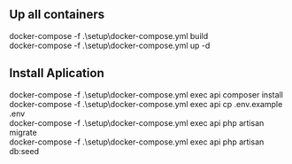 ## Up all containers  
docker-compose -f .\setup\docker-compose.yml build  
docker-compose -f .\setup\docker-compose.yml up -d  

## Install Aplication  
docker-compose -f .\setup\docker-compose.yml exec api composer install  
docker-compose -f .\setup\docker-compose.yml exec api cp .env.example .env  
docker-compose -f .\setup\docker-compose.yml exec api php artisan migrate  
docker-compose -f .\setup\docker-compose.yml exec api php artisan db:seed  
